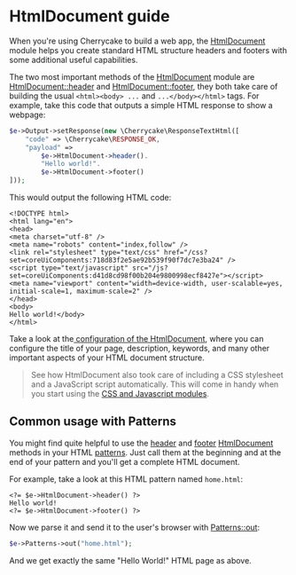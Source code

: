 # HtmlDocument guide

When you're using Cherrycake to build a web app, the [HtmlDocument](../reference/core-modules/htmldocument/) module helps you create standard HTML structure headers and footers with some additional useful capabilities.

The two most important methods of the [HtmlDocument](../reference/core-modules/htmldocument/) module are [HtmlDocument::header](../reference/core-modules/htmldocument/htmldocument-methods.md#header) and [HtmlDocument::footer](../reference/core-modules/htmldocument/htmldocument-methods.md#footer), they both take care of building the usual `<html><body> ...` and `...</body></html>` tags. For example, take this code that outputs a simple HTML response to show a webpage:

```php
$e->Output->setResponse(new \Cherrycake\ResponseTextHtml([
    "code" => \Cherrycake\RESPONSE_OK,
    "payload" =>
        $e->HtmlDocument->header().
        "Hello world!".
        $e->HtmlDocument->footer()
]));
```

This would output the following HTML code:

```markup
<!DOCTYPE html>
<html lang="en">
<head>
<meta charset="utf-8" />
<meta name="robots" content="index,follow" />
<link rel="stylesheet" type="text/css" href="/css?set=coreUiComponents:718d83f2e5ae92b539f90f7dc7e3ba24" />
<script type="text/javascript" src="/js?set=coreUiComponents:d41d8cd98f00b204e9800998ecf8427e"></script>
<meta name="viewport" content="width=device-width, user-scalable=yes, initial-scale=1, maximum-scale=2" />
</head>
<body>
Hello world!</body>
</html>
```

Take a look at the[ configuration of the HtmlDocument](../reference/core-modules/htmldocument/), where you can configure the title of your page, description, keywords, and many other important aspects of your HTML document structure.

> See how HtmlDocument also took care of including a CSS stylesheet and a JavaScript script automatically. This will come in handy when you start using the [CSS and Javascript modules](css-and-javascript-guide.md).

## Common usage with Patterns

You might find quite helpful to use the [header](../reference/core-modules/htmldocument/htmldocument-methods.md#header) and [footer](../reference/core-modules/htmldocument/htmldocument-methods.md#footer) [HtmlDocument](../reference/core-modules/htmldocument/) methods in your HTML [patterns](patterns-guide/). Just call them at the beginning and at the end of your pattern and you'll get a complete HTML document. 

For example, take a look at this HTML pattern named `home.html`:

```markup
<?= $e->HtmlDocument->header() ?>
Hello world!
<?= $e->HtmlDocument->footer() ?>
```

Now we parse it and send it to the user's browser with [Patterns::out](../reference/core-modules/patterns/methods.md#out):

```php
$e->Patterns->out("home.html");
```

And we get exactly the same "Hello World!" HTML page as above.

